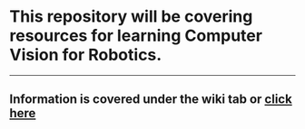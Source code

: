 # This repository will be covering resources for learning Computer Vision for Robotics.
---
## Information is covered under the <b>wiki</b> tab or [click here](https://github.com/Team488/CV-Curriculum/wiki)
